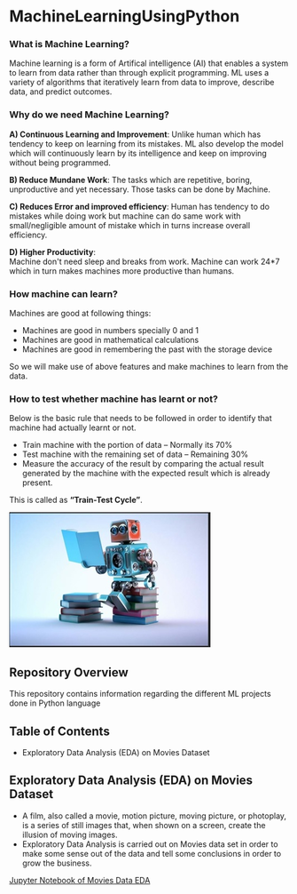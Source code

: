 # MachineLearningUsingPython

### What is Machine Learning?
Machine learning is a form of Artifical intelligence (AI) that enables a system to learn from data rather than through explicit programming.
ML uses a variety of algorithms that iteratively learn from data to improve, describe data, and predict outcomes.

### Why do we need Machine Learning?
__A) Continuous Learning and Improvement__:
    Unlike human which has tendency to keep on learning from its mistakes. ML also develop the model which will continuously learn by its intelligence and keep on improving without being programmed.

__B) Reduce Mundane Work__:
    The tasks which are repetitive, boring, unproductive and yet necessary. Those tasks can be done by Machine.

__C) Reduces Error and improved efficiency__:
    Human has tendency to do mistakes while doing work but machine can do same work with small/negligible amount of mistake which in turns increase overall efficiency.

__D) Higher Productivity__:  
    Machine don't need sleep and breaks from work. Machine can work 24*7 which in turn makes machines more productive than humans. 

### How machine can learn?

Machines are good at following things:

- Machines are good in numbers specially 0 and 1
- Machines are good in mathematical calculations
- Machines are good in remembering the past with the storage device

So we will make use of above features and make machines to learn from the data.

### How to test whether machine has learnt or not?

Below is the basic rule that needs to be followed in order to identify that machine had actually learnt or not.

- Train machine with the portion of data – Normally its 70%
- Test machine with the remaining set of data – Remaining 30%
- Measure the accuracy of the result by comparing the actual result generated by the machine with the expected result which is already present.

This is called as __“Train-Test Cycle”__.

![image.png](tt/ProfilePic2.jpg)

## Repository Overview
This repository contains information regarding the different ML projects done in Python language

## Table of Contents
- Exploratory Data Analysis (EDA) on Movies Dataset

## Exploratory Data Analysis (EDA) on Movies Dataset
- A film, also called a movie, motion picture, moving picture, or photoplay, is a series of still images that, when shown on a screen, create the illusion of moving images. 
- Exploratory Data Analysis is carried out on Movies data set in order to make some sense out of the data and tell some conclusions in order to grow the business. 


[Jupyter Notebook of Movies Data EDA](./Movies_EDA_Project.ipynb)
